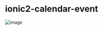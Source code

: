 # ionic2-calendar-event


![image](https://user-images.githubusercontent.com/25843455/30687150-0f1a2ede-9ed8-11e7-8be3-a8b7b75df84a.png)
